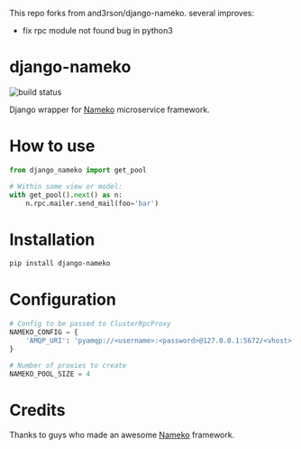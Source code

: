This repo forks from and3rson/django-nameko.
several improves:

* fix rpc module not found bug in python3

# django-nameko

![build status](https://api.travis-ci.org/and3rson/django-nameko.svg)

Django wrapper for [Nameko] microservice framework.

# How to use

```python
from django_nameko import get_pool           

# Within some view or model:
with get_pool().next() as n:
    n.rpc.mailer.send_mail(foo='bar')
```

# Installation

```sh
pip install django-nameko
```

# Configuration

```python
# Config to be passed to ClusterRpcProxy 
NAMEKO_CONFIG = { 
    'AMQP_URI': 'pyamqp://<username>:<password>@127.0.0.1:5672/<vhost>'
}  

# Number of proxies to create
NAMEKO_POOL_SIZE = 4
```

# Credits
Thanks to guys who made an awesome [Nameko] framework.

[Nameko]: https://github.com/onefinestay/nameko
